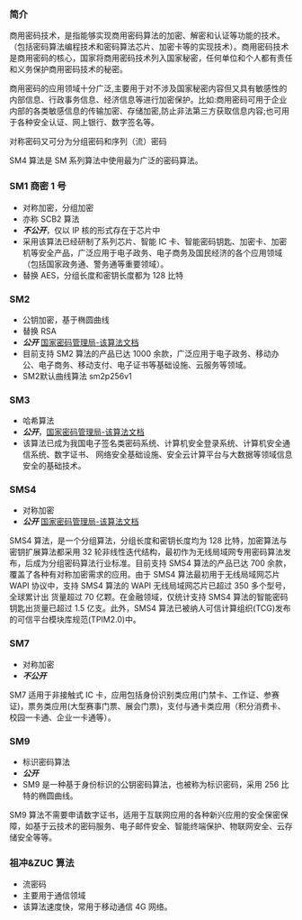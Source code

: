 ### 简介

商用密码技术，是指能够实现商用密码算法的加密、解密和认证等功能的技术。（包括密码算法编程技术和密码算法芯片、加密卡等的实现技术）。商用密码技术是商用密码的核心，国家将商用密码技术列入国家秘密，任何单位和个人都有责任和义务保护商用密码技术的秘密。

商用密码的应用领域十分广泛,主要用于对不涉及国家秘密内容但又具有敏感性的内部信息、行政事务信息、经济信息等进行加密保护。比如:商用密码可用于企业内部的各类敏感信息的传输加密、存储加密,防止非法第三方获取信息内容;也可用于各种安全认证、网上银行、数字签名等。

对称密码又可分为分组密码和序列（流）密码

SM4 算法是 SM 系列算法中使用最为广泛的密码算法。

### SM1 商密 1 号

- 对称加密，分组加密
- 亦称 SCB2 算法
- **_不公开_**，仅以 IP 核的形式存在于芯片中
- 采用该算法已经研制了系列芯片、智能 IC 卡、智能密码钥匙、加密卡、加密机等安全产品，广泛应用于电子政务、电子商务及国民经济的各个应用领域（包括国家政务通、警务通等重要领域）。
- 替换 AES，分组长度和密钥长度都为 128 比特

### SM2

- 公钥加密，基于椭圆曲线
- 替换 RSA
- **_公开_** [国家密码管理局-该算法文档](https://sca.gov.cn/sca/xwdt/2010-12/17/content_1002386.shtml)
- 目前支持 SM2 算法的产品已达 1000 余款，广泛应用于电子政务、移动办公、电子商务、移动支付、电子证书等基础设施、云服务等领域。
- SM2默认曲线算法 sm2p256v1

### SM3

- 哈希算法
- **_公开_**，[国家密码管理局-该算法文档](https://sca.gov.cn/sca/xwdt/2010-12/17/content_1002389.shtml)
- 该算法已成为我国电子签名类密码系统、计算机安全登录系统、计算机安全通信系统、数字证书、 网络安全基础设施、安全云计算平台与大数据等领域信息安全的基础技术。

### SMS4

- 对称加密
- **_公开_** [国家密码管理局-该算法文档](http://www.sca.gov.cn/sca/c100061/201611/1002423/files/330480f731f64e1ea75138211ea0dc27.pdf)

SMS4 算法，是一个分组算法，分组长度和密钥长度均为 128 比特，加密算法与密钥扩展算法都采用 32 轮非线性迭代结构，最初作为无线局域网专用密码算法发布，后成为分组密码算法行业标准。目前支持 SMS4 算法的产品已达 700 余款，覆盖了各种有对称加密需求的应用。由于 SMS4 算法最初用于无线局域网芯片 WAPI 协议中，支持 SMS4 算法的 WAPI 无线局域网芯片已超过 350 多个型号，全球累计出 货量超过 70 亿颗。在金融领域，仅统计支持 SMS4 算法的智能密码钥匙出货量已超过 1.5 亿支。此外，SMS4 算法已被纳人可信计算组织(TCG)发布的可信平台模块库规范(TPIM2.0)中。

### SM7

- 对称加密
- **_不公开_**

SM7 适用于非接触式 IC 卡，应用包括身份识别类应用(门禁卡、工作证、参赛证)，票务类应用(大型赛事门票、展会门票)，支付与通卡类应用（积分消费卡、校园一卡通、企业一卡通等）。

### SM9

- 标识密码算法
- **_公开_**
- SM9 是一种基于身份标识的公钥密码算法，也被称为标识密码，采用 256 比特的椭圆曲线。

SM9 算法不需要申请数字证书，适用于互联网应用的各种新兴应用的安全保密保障，如基于云技术的密码服务、电子邮件安全、智能终端保护、物联网安全、云存储安全等等。

### 祖冲&ZUC 算法

- 流密码
- 主要用于通信领域
- 该算法速度快，常用于移动通信 4G 网络。
